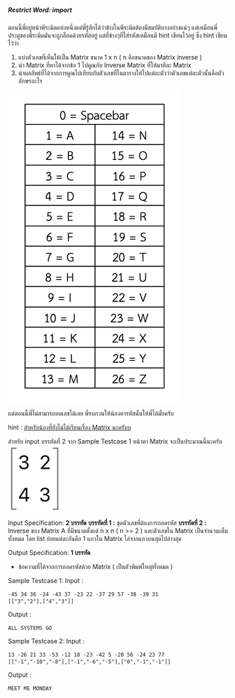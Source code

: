 ##### Restrict Word: import
ตอนนี้พี่อยู่หน้าพีระมิดแห่งหนึ่งแต่พี่รู้สึกได้ว่าข้างในพีระมิดต้องมีสมบัติบางอย่างแน่ๆ แต่เหมือนพี่ประตูของพีระมิดมันจะถูกล็อคด้วยรหัสอยู่ แต่ที่ข้างๆที่ใส่รหัสเหมือนมี hint เขียนไว้อยู่ ซึ่ง hint เขียนไว้ว่า 
1. แบ่งตัวเลขที่เห็นให้เป็น Matrix ขนาด 1 x n ( n คือขนาดของ Matrix inverse ) 
2. นำ Matrix ที่หาได้จากข้อ 1 ไปคูณกับ Inverse Matrix ที่ให้มาทีละ Matrix
3. นำผลลัพธ์ที่ได้จากการคูณไปเทียบกับตัวเลขที่ในตารางให้ไปแต่ละตัวว่าตัวเลขแต่ละตัวนั้นคือตัวอักษรอะไร

![alt text](table.png)



แต่ตอนนี้พี่ไม่สามารถทดเลขได้เลย พี่รบกวนให้น้องหารหัสนั้นให้พี่ได้มั้ยครับ

hint : [สำหรับน้องที่ยังไม่ได้เรียนเรื่อง Matrix นะครับบ](https://nockacademy.com/math/%E0%B8%81%E0%B8%B2%E0%B8%A3%E0%B8%9A%E0%B8%A7%E0%B8%81-%E0%B8%A5%E0%B8%9A-%E0%B9%81%E0%B8%A5%E0%B8%B0%E0%B8%84%E0%B8%B9%E0%B8%93%E0%B9%80%E0%B8%A1%E0%B8%97%E0%B8%A3%E0%B8%B4%E0%B8%81%E0%B8%8B%E0%B9%8C/)

สำหรับ input บรรทัดที่ 2 จาก Sample Testcase 1 หน้าตา Matrix จะเป็นประมาณนี้นะครับ
![alt text](image.png)

Input Specification: 
**2 บรรทัด**
**บรรทัดที่ 1 :** ชุดตัวเลขที่ต้องการถอดรหัส
**บรรทัดที่ 2 :** Inverse ของ Matrix A ที่มีขนาดตั้งแต่ n x n ( n &gt;= 2 ) และตัวเลขใน Matrix เป็นจำนวนเต็มทั้งหมด โดย list ย่อยแต่ละอันคือ 1 แถวใน Matrix ไล่จากแถวบนสุดไปล่างสุด


Output Specification:
**1 บรรทัด**
- ข้อความที่ได้จากการถอดรหัสด้วย Matrix ( เป็นตัวพิมพ์ใหญ่ทั้งหมด )

Sample Testcase 1:
Input :
```
-45 34 36 -24 -43 37 -23 22 -37 29 57 -38 -39 31
[["3","2"],["4","3"]]
```
Output :
```
ALL SYSTEMS GO
```

Sample Testcase 2:
Input :
```
13 -26 21 33 -53 -12 18 -23 -42 5 -20 56 -24 23 77
[["-1","-10","-8"],["-1","-6","-5"],["0","-1","-1"]]
```
Output :
```
MEET ME MONDAY
```
